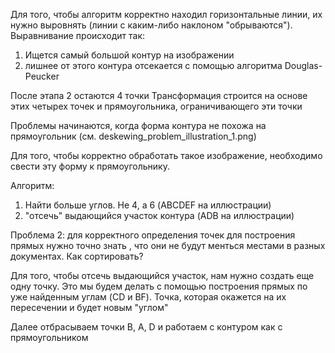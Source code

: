 Для того, чтобы алгоритм корректно находил горизонтальные линии, их нужно выровнять 
(линии с каким-либо наклоном "обрываются"). Выравнивание происходит так:
1. Ищется самый большой контур на изображении
2. лишнее от этого контура отсекается с помощью алгоритма Douglas-Peucker

После этапа 2 остаются 4 точки
Трансформация строится на основе этих четырех точек и прямоугольника, ограничивающего эти точки

Проблемы начинаются, когда форма контура не похожа на прямоугольник (см. deskewing_problem_illustration_1.png)

Для того, чтобы корректно обработать такое изображение, необходимо свести эту форму к прямоугольнику.

Алгоритм:
1. Найти больше углов. Не 4, а 6 (ABCDEF на иллюстрации)
2. "отсечь" выдающийся участок контура (ADB на иллюстрации)

Проблема 2: для корректного определения точек для построения прямых нужно точно знать , что они не будут менться местами 
в разных документах. Как сортировать?

Для того, чтобы отсечь выдающийся участок, нам нужно создать еще одну точку.
Это мы будем делать с помощью построения прямых по уже найденным углам (CD и BF).
Точка, которая окажется на их пересечении и будет новым "углом"

Далее отбрасываем точки B, A, D и работаем с контуром как с прямоугольником